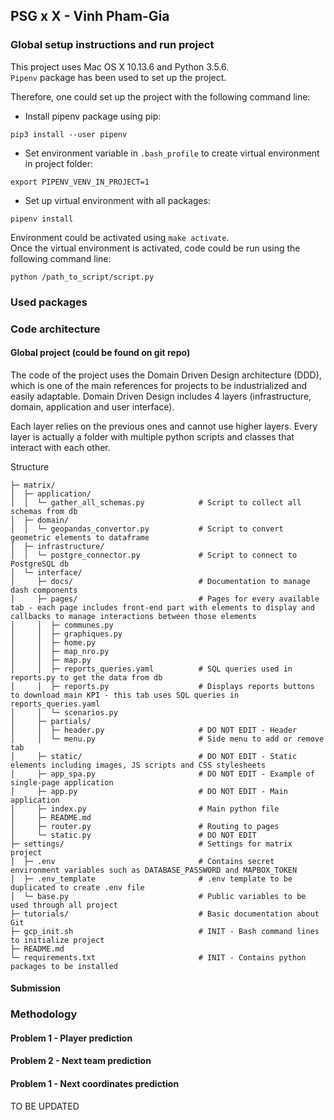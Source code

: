 ## PSG x X - Vinh Pham-Gia

### Global setup instructions and run project
This project uses Mac OS X 10.13.6 and Python 3.5.6.  
`Pipenv` package has been used to set up the project.

Therefore, one could set up the project with the following command line:
- Install pipenv package using pip:
```
pip3 install --user pipenv
```
- Set environment variable in `.bash_profile` to create virtual environment in project folder:
```
export PIPENV_VENV_IN_PROJECT=1
```
- Set up virtual environment with all packages:
```
pipenv install
```

Environment could be activated using `make activate`.  
Once the virtual environment is activated, code could be run using the following command line:  
```
python /path_to_script/script.py
```

### Used packages

### Code architecture
#### Global project (could be found on git repo)
The code of the project uses the Domain Driven Design architecture (DDD), which is one of the main references for projects to be industrialized and easily adaptable. Domain Driven Design includes 4 layers (infrastructure, domain, application and user interface).

Each layer relies on the previous ones and cannot use higher layers.
Every layer is actually a folder with multiple python scripts and classes that interact with each other.

Structure

    ├─ matrix/
    │  ├─ application/
    │  │  └─ gather_all_schemas.py            # Script to collect all schemas from db
    │  ├─ domain/
    │  │  └─ geopandas_convertor.py           # Script to convert geometric elements to dataframe
    │  ├─ infrastructure/
    │  │  └─ postgre_connector.py             # Script to connect to PostgreSQL db
    │  └─ interface/
    │     ├─ docs/                            # Documentation to manage dash components
    │     ├─ pages/                           # Pages for every available tab - each page includes front-end part with elements to display and callbacks to manage interactions between those elements
    │     │  ├─ communes.py
    │     │  ├─ graphiques.py
    │     │  ├─ home.py
    │     │  ├─ map_nro.py
    │     │  ├─ map.py
    │     │  ├─ reports_queries.yaml          # SQL queries used in reports.py to get the data from db
    │     │  ├─ reports.py                    # Displays reports buttons to download main KPI - this tab uses SQL queries in reports_queries.yaml
    │     │  └─ scenarios.py
    │     ├─ partials/
    │     │  ├─ header.py                     # DO NOT EDIT - Header
    │     │  └─ menu.py                       # Side menu to add or remove tab
    │     ├─ static/                          # DO NOT EDIT - Static elements including images, JS scripts and CSS stylesheets
    │     ├─ app_spa.py                       # DO NOT EDIT - Example of single-page application
    │     ├─ app.py                           # DO NOT EDIT - Main application
    │     ├─ index.py                         # Main python file
    │     ├─ README.md
    │     ├─ router.py                        # Routing to pages
    │     └─ static.py                        # DO NOT EDIT
    ├─ settings/                              # Settings for matrix project
    │  ├─ .env                                # Contains secret environment variables such as DATABASE_PASSWORD and MAPBOX_TOKEN
    │  ├─ .env_template                       # .env template to be duplicated to create .env file
    │  └─ base.py                             # Public variables to be used through all project
    ├─ tutorials/                             # Basic documentation about Git
    ├─ gcp_init.sh                            # INIT - Bash command lines to initialize project
    ├─ README.md
    └─ requirements.txt                       # INIT - Contains python packages to be installed
#### Submission

### Methodology
#### Problem 1 - Player prediction
#### Problem 2 - Next team prediction
#### Problem 1 - Next coordinates prediction

TO BE UPDATED
